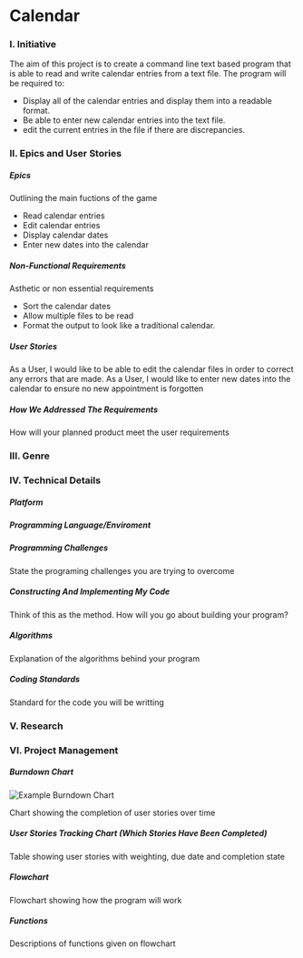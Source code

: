 # Calendar

### I. Initiative
The aim of this project is to create a command line text based program that is able to read and write calendar entries from a text file. The program will be required to:
- Display all of the calendar entries and display them into a readable format.
- Be able to enter new calendar entries into the text file.
- edit the current entries in the file if there are discrepancies.

### II. Epics and User Stories

##### Epics
Outlining the main fuctions of the game
- Read calendar entries
- Edit calendar entries
- Display calendar dates
- Enter new dates into the calendar


##### Non-Functional Requirements
Asthetic or non essential requirements
- Sort the calendar dates
- Allow multiple files to be read
- Format the output to look like a traditional calendar.
##### User Stories
As a User, I would like to be able to edit the calendar files in order to correct any errors that are made.
As a User, I would like to enter new dates into the calendar to ensure no new appointment is forgotten





##### How We Addressed The Requirements

How will your planned product meet the user requirements

### III. Genre

### IV. Technical Details

##### Platform


##### Programming Language/Enviroment


##### Programming Challenges
State the programing challenges you are trying to overcome
 
##### Constructing And Implementing My Code

Think of this as the method. How will you go about building your program?

##### Algorithms

Explanation of the algorithms behind your program
 
##### Coding Standards 
Standard for the code you will be writting 

### V. Research

### VI. Project Management

##### Burndown Chart

![Example Burndown Chart](https://upload.wikimedia.org/wikipedia/commons/8/8e/SampleBurndownChart.svg)

Chart showing the completion of user stories over time

##### User Stories Tracking Chart (Which Stories Have Been Completed)

Table showing user stories with weighting, due date and completion state

##### Flowchart

Flowchart showing how the program will work

##### Functions

Descriptions of functions given on flowchart
